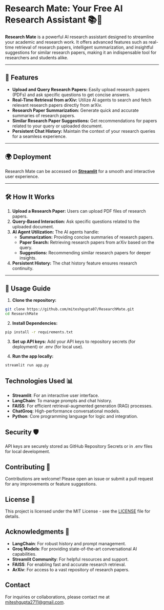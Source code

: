 # Research Mate: Your Free AI Research Assistant 📚🤖

**Research Mate** is a powerful AI research assistant designed to streamline your academic and research work. It offers advanced features such as real-time retrieval of research papers, intelligent summarization, and insightful suggestions for similar research papers, making it an indispensable tool for researchers and students alike.

---

## 🚀 Features
- **Upload and Query Research Papers:** Easily upload research papers (PDFs) and ask specific questions to get concise answers.
- **Real-Time Retrieval from arXiv:** Utilize AI agents to search and fetch relevant research papers directly from arXiv.
- **Research Paper Summarization:** Generate quick and accurate summaries of research papers.
- **Similar Research Paper Suggestions:** Get recommendations for papers related to your query or uploaded document.
- **Persistent Chat History:** Maintain the context of your research queries for a seamless experience.

---

## 🌍 Deployment
Research Mate can be accessed on [**Streamlit**](https://researchmate-chatbot.streamlit.app/) for a smooth and interactive user experience.
 
---

## 🛠️ How It Works
1. **Upload a Research Paper:** Users can upload PDF files of research papers.
2. **Query-Based Interaction:** Ask specific questions related to the uploaded document.
3. **AI Agent Utilization:** The AI agents handle:
   - **Summarization:** Providing concise summaries of research papers.
   - **Paper Search:** Retrieving research papers from arXiv based on the query.
   - **Suggestions:** Recommending similar research papers for deeper insights.
4. **Persistent History:** The chat history feature ensures research continuity.

---

## 📝 Usage Guide
1. **Clone the repository:**
```bash
git clone https://github.com/miteshgupta07/ResearchMate.git
cd ResearchMate
```

2. **Install Dependencies:**
```bash
pip install -r requirements.txt
```
3. **Set up API keys:**
Add your API keys to repository secrets (for deployment) or .env (for local use).

4. **Run the app locally:**
```bash
streamlit run app.py
```

## Technologies Used 📊 
- **Streamlit**: For an interactive user interface.
- **LangChain**: To manage prompts and chat history.
- **FAISS**: For efficient retrieval-augmented generation (RAG) processes.
- **ChatGroq**: High-performance conversational models.
- **Python**: Core programming language for logic and integration.

## Security 🛡️
API keys are securely stored as GitHub Repository Secrets or in .env files for local development.

## Contributing 🤝 
Contributions are welcome! Please open an issue or submit a pull request for any improvements or feature suggestions.


## License 📝
This project is licensed under the MIT License - see the [LICENSE](https://github.com/miteshgupta07/ResearchMate/blob/main/LICENSE) file for details.



## Acknowledgments 🙏 
- **LangChain**: For robust history and prompt management.
- **Groq Models**: For providing state-of-the-art conversational AI capabilities.
- **Streamlit Community**: For helpful resources and support.
- **FAISS**: For enabling fast and accurate research retrieval.
- **ArXiv**: For access to a vast repository of research papers.

## Contact
For inquiries or collaborations, please contact me at [miteshgupta2711@gmail.com](mailto:miteshgupta2711@gmail.com).
